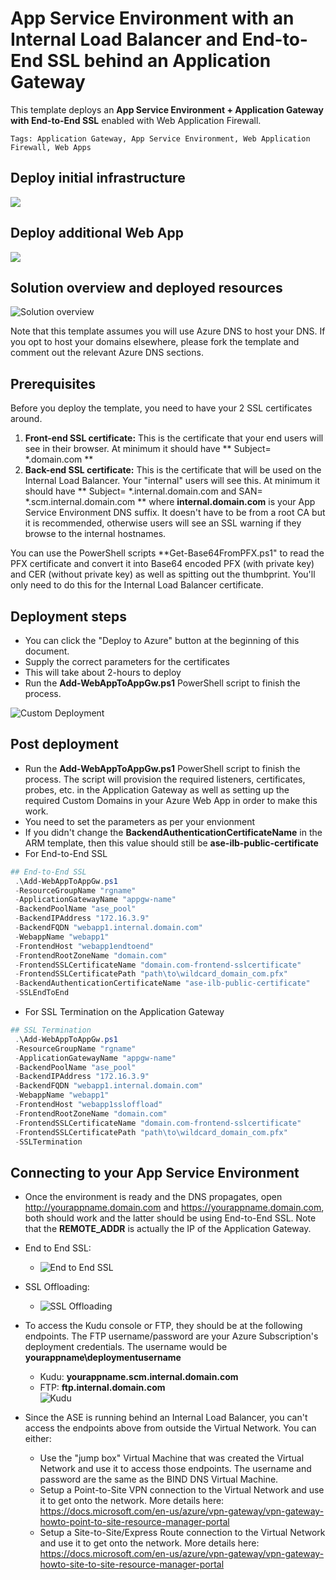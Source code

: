 # App Service Environment with an Internal Load Balancer and End-to-End SSL behind an Application Gateway
This template deploys an **App Service Environment + Application Gateway with End-to-End SSL** enabled with Web Application Firewall.

`Tags: Application Gateway, App Service Environment, Web Application Firewall, Web Apps`

## Deploy initial infrastructure
<a href="https://portal.azure.com/#create/Microsoft.Template/uri/https%3A%2F%2Fraw.githubusercontent.com%2Fsabbour%2Fappgw-aseilbssl%2Fmaster%2Fazuredeploy.json" target="_blank">
<img src="https://raw.githubusercontent.com/Azure/azure-quickstart-templates/master/1-CONTRIBUTION-GUIDE/images/deploytoazure.png"/>
</a>

## Deploy additional Web App
<a href="https://portal.azure.com/#create/Microsoft.Template/uri/https%3A%2F%2Fraw.githubusercontent.com%2Fsabbour%2Fappgw-aseilbssl%2Fmaster%2Fazuredeploy-webapp.json" target="_blank">
<img src="https://raw.githubusercontent.com/Azure/azure-quickstart-templates/master/1-CONTRIBUTION-GUIDE/images/deploytoazure.png"/>
</a>



## Solution overview and deployed resources

![Solution overview](images/architecture.png)

Note that this template assumes you will use Azure DNS to host your DNS. If you opt to host your domains elsewhere, please fork the template and comment out the relevant Azure DNS sections.

## Prerequisites

Before you deploy the template, you need to have your 2 SSL certificates around.
1. **Front-end SSL certificate:** This is the certificate that your end users will see in their browser. At minimum it should have ** Subject= *.domain.com **
2. **Back-end SSL certificate:** This is the certificate that will be used on the Internal Load Balancer. Your "internal" users will see this. At minimum it should have ** Subject= *.internal.domain.com and SAN= *.scm.internal.domain.com ** where **internal.domain.com** is your App Service Environment DNS suffix. It doesn't have to be from a root CA but it is recommended, otherwise users will see an SSL warning if they browse to the internal hostnames.


You can use the PowerShell scripts **Get-Base64FromPFX.ps1" to read the PFX certificate and convert it into Base64 encoded PFX (with private key) and CER (without private key) as well as spitting out the thumbprint.
You'll only need to do this for the Internal Load Balancer certificate.

## Deployment steps

+ You can click the "Deploy to Azure" button at the beginning of this document.
+ Supply the correct parameters for the certificates
+ This will take about 2-hours to deploy
+ Run the **Add-WebAppToAppGw.ps1**  PowerShell script to finish the process.

![Custom Deployment](images/customtemplate.png)

## Post deployment

+ Run the **Add-WebAppToAppGw.ps1** PowerShell script to finish the process. The script will provision the required listeners, certificates, probes, etc. in the Application Gateway as well as setting up the required Custom Domains in your Azure Web App in order to make this work.
+ You need to set the parameters as per your envionment
+ If you didn't change the **BackendAuthenticationCertificateName** in the ARM template, then this value should still be **ase-ilb-public-certificate**
+ For End-to-End SSL
```PowerShell
## End-to-End SSL
 .\Add-WebAppToAppGw.ps1
 -ResourceGroupName "rgname"
 -ApplicationGatewayName "appgw-name"
 -BackendPoolName "ase_pool"
 -BackendIPAddress "172.16.3.9"
 -BackendFQDN "webapp1.internal.domain.com"
 -WebappName "webapp1"
 -FrontendHost "webapp1endtoend"
 -FrontendRootZoneName "domain.com"
 -FrontendSSLCertificateName "domain.com-frontend-sslcertificate"
 -FrontendSSLCertificatePath "path\to\wildcard_domain_com.pfx"
 -BackendAuthenticationCertificateName "ase-ilb-public-certificate"
 -SSLEndToEnd
```
+ For SSL Termination on the Application Gateway
```PowerShell
## SSL Termination
 .\Add-WebAppToAppGw.ps1
 -ResourceGroupName "rgname"
 -ApplicationGatewayName "appgw-name"
 -BackendPoolName "ase_pool"
 -BackendIPAddress "172.16.3.9"
 -BackendFQDN "webapp1.internal.domain.com"
 -WebappName "webapp1"
 -FrontendHost "webapp1ssloffload"
 -FrontendRootZoneName "domain.com"
 -FrontendSSLCertificateName "domain.com-frontend-sslcertificate"
 -FrontendSSLCertificatePath "path\to\wildcard_domain_com.pfx"
 -SSLTermination
```

## Connecting to your App Service Environment
+ Once the environment is ready and the DNS propagates, open http://yourappname.domain.com and https://yourappname.domain.com, both should work and the latter should be using End-to-End SSL. Note that the **REMOTE_ADDR** is actually the IP of the Application Gateway.

+ End to End SSL:
	+ ![End to End SSL](images/endtoend.png)

+ SSL Offloading:
	+ ![SSL Offloading](images/ssloffload.png)

+ To access the Kudu console or FTP, they should be at the following endpoints. The FTP username/password are your Azure Subscription's deployment credentials. The username would be **yourappname\deploymentusername**
   + Kudu: **yourappname.scm.internal.domain.com**
   + FTP: **ftp.internal.domain.com**   
	![Kudu](images/kudu.png)

+ Since the ASE is running behind an Internal Load Balancer, you can't access the endpoints above from outside the Virtual Network. You can either:
   + Use the "jump box" Virtual Machine that was created the Virtual Network and use it to access those endpoints. The username and password are the same as the BIND DNS Virtual Machine.
   + Setup a Point-to-Site VPN connection to the Virtual Network and use it to get onto the network. More details here: https://docs.microsoft.com/en-us/azure/vpn-gateway/vpn-gateway-howto-point-to-site-resource-manager-portal
   + Setup a Site-to-Site/Express Route connection to the Virtual Network and use it to get onto the network. More details here: https://docs.microsoft.com/en-us/azure/vpn-gateway/vpn-gateway-howto-site-to-site-resource-manager-portal
